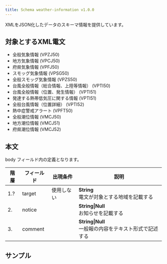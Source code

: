 ```yaml
---
title: Schema weather-information v1.0.0
---
```


XMLをJSON化したデータのスキーマ情報を提供しています。

## 対象とするXML電文

* 全般気象情報 (VPZJ50)
* 地方気象情報 (VPCJ50)
* 府県気象情報 (VPFJ50)
* スモッグ気象情報 (VPSG50)
* 全般スモッグ気象情報 (VPZS50)
* 台風全般情報（総合情報、上陸等情報） (VPTI50)
* 台風全般情報（位置、発生情報） (VPTI51)
* 発達する熱帯低気圧に関する情報 (VPTI51)
* 全般台風情報（位置詳細） (VPTI52)
* 熱中症警戒アラート (VPFT50)
* 全般潮位情報 (VMCJ50)
* 地方潮位情報 (VMCJ51)
* 府県潮位情報 (VMCJ52)

## 本文

body フィールド内の定義となります。

| 階層 | フィールド | 出現条件 | 説明 | 
| -- | -- | -- | -- | 
| 1.? | target | 使用しない | **String**<br/> 電文が対象とする地域を記載する |
| 2. | notice |  | **String\|Null**<br/> お知らせを記載する  |
| 3. | comment |  | **String\|Null**<br/> 一般報の内容をテキスト形式で記述する |

## サンプル
